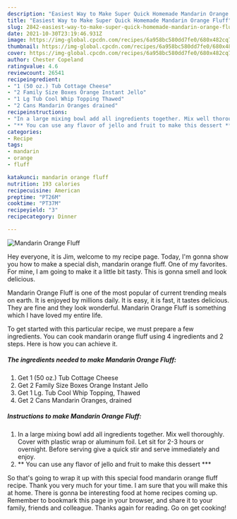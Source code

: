 ```yaml
---
description: "Easiest Way to Make Super Quick Homemade Mandarin Orange Fluff"
title: "Easiest Way to Make Super Quick Homemade Mandarin Orange Fluff"
slug: 2842-easiest-way-to-make-super-quick-homemade-mandarin-orange-fluff
date: 2021-10-30T23:19:46.931Z
image: https://img-global.cpcdn.com/recipes/6a958bc580dd7fe0/680x482cq70/mandarin-orange-fluff-recipe-main-photo.jpg
thumbnail: https://img-global.cpcdn.com/recipes/6a958bc580dd7fe0/680x482cq70/mandarin-orange-fluff-recipe-main-photo.jpg
cover: https://img-global.cpcdn.com/recipes/6a958bc580dd7fe0/680x482cq70/mandarin-orange-fluff-recipe-main-photo.jpg
author: Chester Copeland
ratingvalue: 4.6
reviewcount: 26541
recipeingredient:
- "1 (50 oz.) Tub Cottage Cheese"
- "2 Family Size Boxes Orange Instant Jello"
- "1 Lg Tub Cool Whip Topping Thawed"
- "2 Cans Mandarin Oranges drained"
recipeinstructions:
- "In a large mixing bowl add all ingredients together. Mix well thoroughly. Cover with plastic wrap or aluminum foil. Let sit for 2-3 hours or overnight. Before serving give a quick stir and serve immediately and enjoy."
- "** You can use any flavor of jello and fruit to make this dessert ***"
categories:
- Recipe
tags:
- mandarin
- orange
- fluff

katakunci: mandarin orange fluff 
nutrition: 193 calories
recipecuisine: American
preptime: "PT26M"
cooktime: "PT37M"
recipeyield: "3"
recipecategory: Dinner

---
```



![Mandarin Orange Fluff](https://img-global.cpcdn.com/recipes/6a958bc580dd7fe0/680x482cq70/mandarin-orange-fluff-recipe-main-photo.jpg)

Hey everyone, it is Jim, welcome to my recipe page. Today, I'm gonna show you how to make a special dish, mandarin orange fluff. One of my favorites. For mine, I am going to make it a little bit tasty. This is gonna smell and look delicious.

Mandarin Orange Fluff is one of the most popular of current trending meals on earth. It is enjoyed by millions daily. It is easy, it is fast, it tastes delicious. They are fine and they look wonderful. Mandarin Orange Fluff is something which I have loved my entire life.




To get started with this particular recipe, we must prepare a few ingredients. You can cook mandarin orange fluff using 4 ingredients and 2 steps. Here is how you can achieve it.

<!--inarticleads1-->

##### The ingredients needed to make Mandarin Orange Fluff:

1. Get 1 (50 oz.) Tub Cottage Cheese
1. Get 2 Family Size Boxes Orange Instant Jello
1. Get 1 Lg. Tub Cool Whip Topping, Thawed
1. Get 2 Cans Mandarin Oranges, drained




<!--inarticleads2-->

##### Instructions to make Mandarin Orange Fluff:

1. In a large mixing bowl add all ingredients together. Mix well thoroughly. Cover with plastic wrap or aluminum foil. Let sit for 2-3 hours or overnight. Before serving give a quick stir and serve immediately and enjoy.
1. ** You can use any flavor of jello and fruit to make this dessert ***




So that's going to wrap it up with this special food mandarin orange fluff recipe. Thank you very much for your time. I am sure that you will make this at home. There is gonna be interesting food at home recipes coming up. Remember to bookmark this page in your browser, and share it to your family, friends and colleague. Thanks again for reading. Go on get cooking!
